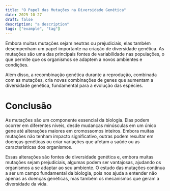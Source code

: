 ```yaml
---
title: "O Papel das Mutações na Diversidade Genética"
date: 2025-10-27
draft: false
description: "a description"
tags: ["example", "tag"]
---
```

Embora muitas mutações sejam neutras ou prejudiciais, elas também desempenham um papel importante na criação de diversidade genética. As mutações são uma das principais fontes de variabilidade nas populações, o que permite que os organismos se adaptem a novos ambientes e condições.

Além disso, a recombinação genética durante a reprodução, combinada com as mutações, cria novas combinações de genes que aumentam a diversidade genética, fundamental para a evolução das espécies.

# Conclusão
As mutações são um componente essencial da biologia. Elas podem ocorrer em diferentes níveis, desde mudanças minúsculas em um único gene até alterações maiores em cromossomos inteiros. Embora muitas mutações não tenham impacto significativo, outras podem resultar em doenças genéticas ou criar variações que afetam a saúde ou as características dos organismos.

Essas alterações são fontes de diversidade genética e, embora muitas mutações sejam prejudiciais, algumas podem ser vantajosas, ajudando os organismos a se adaptar ao seu ambiente. O estudo das mutações continua a ser um campo fundamental da biologia, pois nos ajuda a entender não apenas as doenças genéticas, mas também os mecanismos que geram a diversidade da vida.

